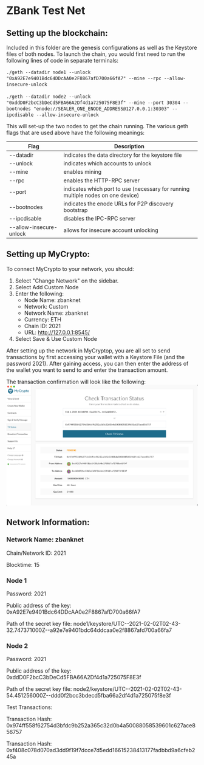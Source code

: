 # ZBank Test Net

## Setting up the blockchain:

Included in this folder are the genesis configurations as well as the Keystore files of both nodes. To launch the chain, you would first need to run the following lines of code in separate terminals:

```
./geth --datadir node1 --unlock "0xA92E7e9401Bdc64DDcAA0e2F8867afD700a66fA7" --mine --rpc --allow-insecure-unlock

./geth --datadir node2 --unlock "0xddD0F2bcC3bDeCd5FBA66A2Df4d1a725075F8E3f" --mine --port 30304 --bootnodes "enode://SEALER_ONE_ENODE_ADDRESS@127.0.0.1:30303" --ipcdisable --allow-insecure-unlock
```

This will set-up the two nodes to get the chain running. The various geth flags that are used above have the following meanings:

| Flag                    | Description |
| ----------------------- | ----------- |
| --datadir               | indicates the data directory for the keystore file |
| --unlock                | indicates which accounts to unlock |
| --mine                  | enables mining |
| --rpc                   | enables the HTTP-RPC server |
| --port                  | indicates which port to use (necessary for running multiple nodes on one device) |
| --bootnodes             | indicates the enode URLs for P2P discovery bootstrap |
| --ipcdisable            | disables the IPC-RPC server |
| --allow-insecure-unlock | allows for insecure account unlocking |

## Setting up MyCrypto:

To connect MyCrypto to your network, you should:
1. Select "Change Network" on the sidebar. 
2. Select Add Custom Node
3. Enter the following:
    * Node Name: zbanknet
    * Network: Custom
    * Network Name: zbanknet
    * Currency: ETH
    * Chain ID: 2021
    * URL: http://127.0.0.1:8545/
4. Select Save & Use Custom Node

After setting up the network in MyCryptop, you are all set to send transactions by first accessing your wallet with a Keystore File (and the password 2021). After gaining access, you can then enter the address of the wallet you want to send to and enter the transaction amount.

The transaction confirmation will look like the following:
![Transaction Confirmation](Screenshots/Trxn_Status.png)

## Network Information:

### Network Name: zbanknet
Chain/Network ID: 2021

Blocktime: 15

### Node 1
Password: 2021

Public address of the key: 0xA92E7e9401Bdc64DDcAA0e2F8867afD700a66fA7

Path of the secret key file: node1/keystore/UTC--2021-02-02T02-43-32.747371000Z--a92e7e9401bdc64ddcaa0e2f8867afd700a66fa7

### Node 2
Password: 2021

Public address of the key: 0xddD0F2bcC3bDeCd5FBA66A2Df4d1a725075F8E3f

Path of the secret key file: node2/keystore/UTC--2021-02-02T02-43-54.451256000Z--ddd0f2bcc3bdecd5fba66a2df4d1a725075f8e3f

Test Transactions:

Transaction Hash: 0x974ff558f62754d3bfdc9b252a365c32d0b4a50088058539601c627ace856757

Transaction Hash: 0xf408c078d070ad3dd9f19f7dcce7d5edd16615238413177fadbbd9a6cfeb245a